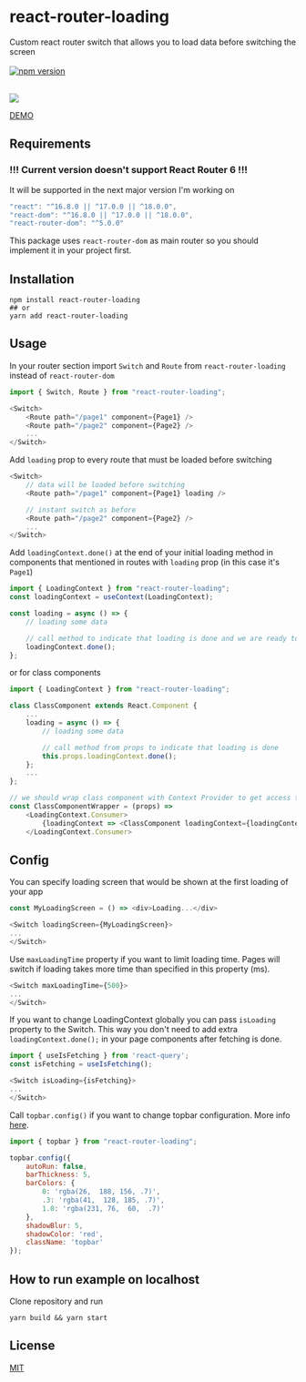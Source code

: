 # react-router-loading

Custom react router switch that allows you to load data before switching the screen\
\
[![npm version](https://badge.fury.io/js/react-router-loading.svg)](https://badge.fury.io/js/react-router-loading)

\
![](example.gif)

<a href="https://codesandbox.io/s/react-router-loading-demo-sguvm" target="_blank">DEMO</a>

## Requirements

### !!! Current version doesn't support React Router 6 !!!  
It will be supported in the next major version I'm working on

```js
"react": "^16.8.0 || ^17.0.0 || ^18.0.0",
"react-dom": "^16.8.0 || ^17.0.0 || ^18.0.0",
"react-router-dom": "^5.0.0"
```

This package uses `react-router-dom` as main router so you should implement it in your project first.

## Installation

```console
npm install react-router-loading
## or
yarn add react-router-loading
```

## Usage

In your router section import `Switch` and `Route` from `react-router-loading` instead of `react-router-dom`
```js
import { Switch, Route } from "react-router-loading";

<Switch>
    <Route path="/page1" component={Page1} />
    <Route path="/page2" component={Page2} />
    ...
</Switch>
```

Add `loading` prop to every route that must be loaded before switching
```js
<Switch>
    // data will be loaded before switching
    <Route path="/page1" component={Page1} loading />

    // instant switch as before
    <Route path="/page2" component={Page2} />
    ...
</Switch>
```

Add `loadingContext.done()` at the end of your initial loading method in components that mentioned in routes with `loading` prop (in this case it's `Page1`)
```js
import { LoadingContext } from "react-router-loading";
const loadingContext = useContext(LoadingContext);

const loading = async () => {
    // loading some data

    // call method to indicate that loading is done and we are ready to switch
    loadingContext.done();
};
```
or for class components
```js
import { LoadingContext } from "react-router-loading";

class ClassComponent extends React.Component {
    ...
    loading = async () => {
        // loading some data

        // call method from props to indicate that loading is done
        this.props.loadingContext.done();
    };
    ...
};

// we should wrap class component with Context Provider to get access to loading methods
const ClassComponentWrapper = (props) =>
    <LoadingContext.Consumer>
        {loadingContext => <ClassComponent loadingContext={loadingContext} {...props} />}
    </LoadingContext.Consumer>

```

## Config

You can specify loading screen that would be shown at the first loading of your app
```js
const MyLoadingScreen = () => <div>Loading...</div>

<Switch loadingScreen={MyLoadingScreen}>
...
</Switch>
```

Use `maxLoadingTime` property if you want to limit loading time. Pages will switch if loading takes more time than specified in this property (ms).
```js
<Switch maxLoadingTime={500}>
...
</Switch>
```

If you want to change LoadingContext globally you can pass `isLoading` property to the Switch. This way you don't need to add extra `loadingContext.done();` in your page components after fetching is done.
```js
import { useIsFetching } from 'react-query';
const isFetching = useIsFetching();

<Switch isLoading={isFetching}>
...
</Switch>
```

Call `topbar.config()` if you want to change topbar configuration. More info <a href="http://buunguyen.github.io/topbar/" target="_blank">here</a>.
```js
import { topbar } from "react-router-loading";

topbar.config({
    autoRun: false,
    barThickness: 5,
    barColors: {
        0: 'rgba(26,  188, 156, .7)',
        .3: 'rgba(41,  128, 185, .7)',
        1.0: 'rgba(231, 76,  60,  .7)'
    },
    shadowBlur: 5,
    shadowColor: 'red',
    className: 'topbar'
});
```
## How to run example on localhost

Clone repository and run
```
yarn build && yarn start
```

## License

[MIT](./LICENSE)
